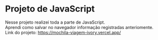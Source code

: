 # Projeto de JavaScript
Nesse projeto realizei toda a parte de JavaScript.</br>
Aprendi como salvar no navegador informação registradas anteriomente.</br>
Link do projeto: https://mochila-viagem-ivory.vercel.app/
